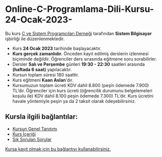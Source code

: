 # Online-C-Programlama-Dili-Kursu-24-Ocak-2023-


 Bu kurs [C ve Sistem Programcıları Derneği](http://www.csystem.org/) tarafından __Sistem Bilgisayar__ işbirliği ile düzenlenmektedir.
+ Kurs __24 Ocak 2023__ tarihinde başlayacaktır.
+ __Kurs gerçek zamanlıdır.__ Önceden kayıt edilmiş derslerin izlenmesi biçiminde değildir. Öğrenciler ders sırasında eğitmene soru sorabilirler.
+ Dersler __Salı ve Perşembe__ günleri  __19:30 - 22:30__ saatleri arasında __(haftada 6 saat)__ yapılacaktır.
+ Kursun toplam süresi 180 saattir.
+ Kurs eğitmeni __Kaan Aslan__'dır.
+ Kursumuzun toplam ücreti KDV dahil 8.800 (peşin ödemede 7.900) TL’dir. Öğrenciler için kurs ücreti (öğrencilik durumunu belgelemeleri koşulu ile) KDV dahil 8.100 peşin ödemede 7.300) TL’dir. Kurs ücretini havale yöntemiyle peşin ya da 2 taksit olarak ödeyebilirsiniz.
## Kursla ilgili bağlantılar:
+ [Kursun Genel Tanıtımı](https://github.com/CSD-1993/Online-C-Programlama-Dili-Kursu-24-Ocak-2023-/blob/main/kurs-tan%C4%B1t%C4%B1m%C4%B1.md)
+ [Kurs İçeriği](https://github.com/CSD-1993/Online-C-Programlama-Dili-Kursu-24-Ocak-2023-/blob/main/kurs-i%C3%A7eri%C4%9Fi.md)
+ [Sık Sorulan Sorular](https://github.com/CSD-1993/Online-C-Programlama-Dili-Kursu-24-Ocak-2023-/blob/main/SSS.md)

[Kursa kayıt olmak için bu bağlantıyı kullanabilirsiniz.]( https://us06web.zoom.us/meeting/register/tZAqfuiorT4uHNRPH-ZLc-DTJhNVJPizqjgO)
